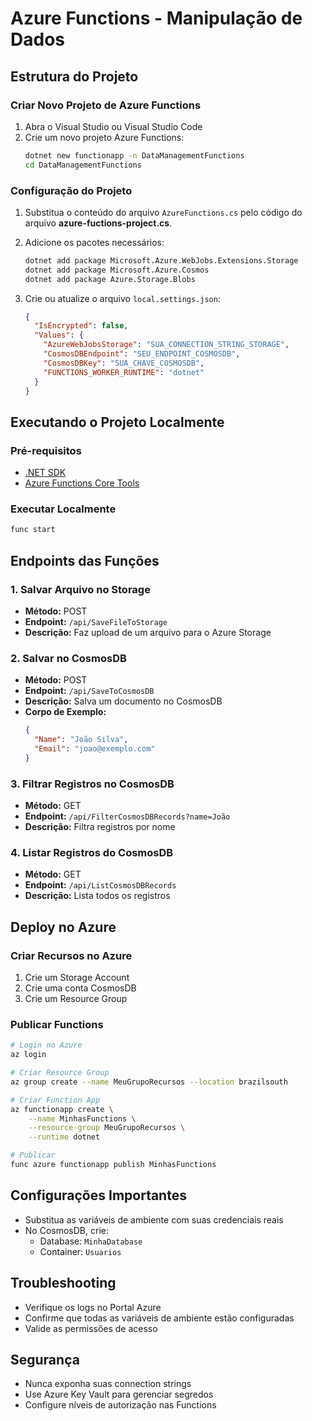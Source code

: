# Azure Functions - Manipulação de Dados

## Estrutura do Projeto

### Criar Novo Projeto de Azure Functions

1. Abra o Visual Studio ou Visual Studio Code
2. Crie um novo projeto Azure Functions:
   ```bash
   dotnet new functionapp -n DataManagementFunctions
   cd DataManagementFunctions
   ```

### Configuração do Projeto

1. Substitua o conteúdo do arquivo `AzureFunctions.cs` pelo código do arquivo **azure-fuctions-project.cs**.

2. Adicione os pacotes necessários:
   ```bash
   dotnet add package Microsoft.Azure.WebJobs.Extensions.Storage
   dotnet add package Microsoft.Azure.Cosmos
   dotnet add package Azure.Storage.Blobs
   ```

3. Crie ou atualize o arquivo `local.settings.json`:
   ```json
   {
     "IsEncrypted": false,
     "Values": {
       "AzureWebJobsStorage": "SUA_CONNECTION_STRING_STORAGE",
       "CosmosDBEndpoint": "SEU_ENDPOINT_COSMOSDB",
       "CosmosDBKey": "SUA_CHAVE_COSMOSDB",
       "FUNCTIONS_WORKER_RUNTIME": "dotnet"
     }
   }
   ```

## Executando o Projeto Localmente

### Pré-requisitos
- [.NET SDK](https://dotnet.microsoft.com/download)
- [Azure Functions Core Tools](https://docs.microsoft.com/pt-br/azure/azure-functions/functions-run-local)

### Executar Localmente
```bash
func start
```

## Endpoints das Funções

### 1. Salvar Arquivo no Storage
- **Método:** POST
- **Endpoint:** `/api/SaveFileToStorage`
- **Descrição:** Faz upload de um arquivo para o Azure Storage

### 2. Salvar no CosmosDB
- **Método:** POST
- **Endpoint:** `/api/SaveToCosmosDB`
- **Descrição:** Salva um documento no CosmosDB
- **Corpo de Exemplo:**
  ```json
  {
    "Name": "João Silva",
    "Email": "joao@exemplo.com"
  }
  ```

### 3. Filtrar Registros no CosmosDB
- **Método:** GET
- **Endpoint:** `/api/FilterCosmosDBRecords?name=João`
- **Descrição:** Filtra registros por nome

### 4. Listar Registros do CosmosDB
- **Método:** GET
- **Endpoint:** `/api/ListCosmosDBRecords`
- **Descrição:** Lista todos os registros

## Deploy no Azure

### Criar Recursos no Azure
1. Crie um Storage Account
2. Crie uma conta CosmosDB
3. Crie um Resource Group

### Publicar Functions
```bash
# Login no Azure
az login

# Criar Resource Group
az group create --name MeuGrupoRecursos --location brazilsouth

# Criar Function App
az functionapp create \
    --name MinhasFunctions \
    --resource-group MeuGrupoRecursos \
    --runtime dotnet

# Publicar
func azure functionapp publish MinhasFunctions
```

## Configurações Importantes

- Substitua as variáveis de ambiente com suas credenciais reais
- No CosmosDB, crie:
  - Database: `MinhaDatabase`
  - Container: `Usuarios`

## Troubleshooting

- Verifique os logs no Portal Azure
- Confirme que todas as variáveis de ambiente estão configuradas
- Valide as permissões de acesso

## Segurança

- Nunca exponha suas connection strings
- Use Azure Key Vault para gerenciar segredos
- Configure níveis de autorização nas Functions

